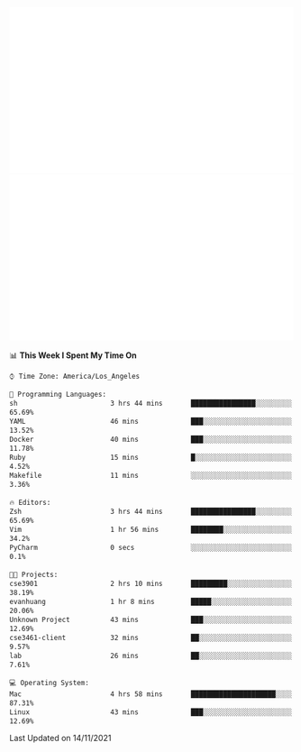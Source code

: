 <a href="https://github.com/jstrieb/github-stats">
 
![](https://github.com/evanhuang117/github-stats/blob/master/generated/overview.svg)
![](https://github.com/evanhuang117/github-stats/blob/master/generated/languages.svg)

</a>

<!--START_SECTION:waka-->
📊 **This Week I Spent My Time On** 

```text
⌚︎ Time Zone: America/Los_Angeles

💬 Programming Languages: 
sh                       3 hrs 44 mins       ████████████████░░░░░░░░░   65.69% 
YAML                     46 mins             ███░░░░░░░░░░░░░░░░░░░░░░   13.52% 
Docker                   40 mins             ███░░░░░░░░░░░░░░░░░░░░░░   11.78% 
Ruby                     15 mins             █░░░░░░░░░░░░░░░░░░░░░░░░   4.52% 
Makefile                 11 mins             ░░░░░░░░░░░░░░░░░░░░░░░░░   3.36%

🔥 Editors: 
Zsh                      3 hrs 44 mins       ████████████████░░░░░░░░░   65.69% 
Vim                      1 hr 56 mins        ████████░░░░░░░░░░░░░░░░░   34.2% 
PyCharm                  0 secs              ░░░░░░░░░░░░░░░░░░░░░░░░░   0.1%

🐱‍💻 Projects: 
cse3901                  2 hrs 10 mins       █████████░░░░░░░░░░░░░░░░   38.19% 
evanhuang                1 hr 8 mins         █████░░░░░░░░░░░░░░░░░░░░   20.06% 
Unknown Project          43 mins             ███░░░░░░░░░░░░░░░░░░░░░░   12.69% 
cse3461-client           32 mins             ██░░░░░░░░░░░░░░░░░░░░░░░   9.57% 
lab                      26 mins             ██░░░░░░░░░░░░░░░░░░░░░░░   7.61%

💻 Operating System: 
Mac                      4 hrs 58 mins       █████████████████████░░░░   87.31% 
Linux                    43 mins             ███░░░░░░░░░░░░░░░░░░░░░░   12.69%

```


 Last Updated on 14/11/2021
<!--END_SECTION:waka-->

